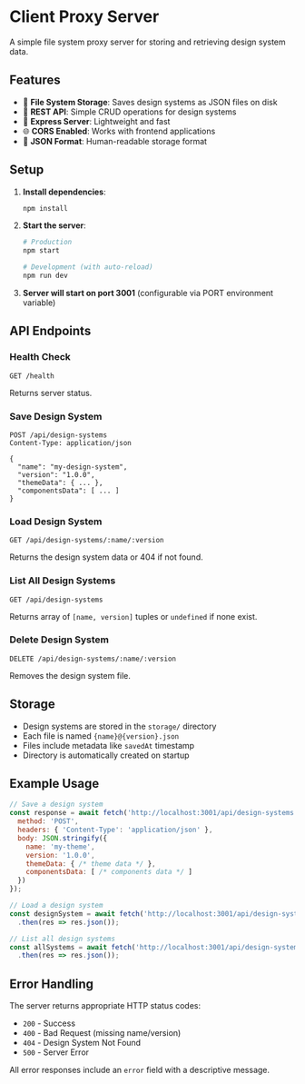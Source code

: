 # Client Proxy Server

A simple file system proxy server for storing and retrieving design system data.

## Features

- 📁 **File System Storage**: Saves design systems as JSON files on disk
- 🔄 **REST API**: Simple CRUD operations for design systems
- 🚀 **Express Server**: Lightweight and fast
- 🌐 **CORS Enabled**: Works with frontend applications
- 📝 **JSON Format**: Human-readable storage format

## Setup

1. **Install dependencies**:
   ```bash
   npm install
   ```

2. **Start the server**:
   ```bash
   # Production
   npm start
   
   # Development (with auto-reload)
   npm run dev
   ```

3. **Server will start on port 3001** (configurable via PORT environment variable)

## API Endpoints

### Health Check
```
GET /health
```
Returns server status.

### Save Design System
```
POST /api/design-systems
Content-Type: application/json

{
  "name": "my-design-system",
  "version": "1.0.0",
  "themeData": { ... },
  "componentsData": [ ... ]
}
```

### Load Design System
```
GET /api/design-systems/:name/:version
```
Returns the design system data or 404 if not found.

### List All Design Systems
```
GET /api/design-systems
```
Returns array of `[name, version]` tuples or `undefined` if none exist.

### Delete Design System
```
DELETE /api/design-systems/:name/:version
```
Removes the design system file.

## Storage

- Design systems are stored in the `storage/` directory
- Each file is named `{name}@{version}.json`
- Files include metadata like `savedAt` timestamp
- Directory is automatically created on startup

## Example Usage

```javascript
// Save a design system
const response = await fetch('http://localhost:3001/api/design-systems', {
  method: 'POST',
  headers: { 'Content-Type': 'application/json' },
  body: JSON.stringify({
    name: 'my-theme',
    version: '1.0.0',
    themeData: { /* theme data */ },
    componentsData: [ /* components data */ ]
  })
});

// Load a design system
const designSystem = await fetch('http://localhost:3001/api/design-systems/my-theme/1.0.0')
  .then(res => res.json());

// List all design systems
const allSystems = await fetch('http://localhost:3001/api/design-systems')
  .then(res => res.json());
```

## Error Handling

The server returns appropriate HTTP status codes:
- `200` - Success
- `400` - Bad Request (missing name/version)
- `404` - Design System Not Found
- `500` - Server Error

All error responses include an `error` field with a descriptive message.
